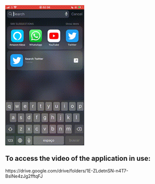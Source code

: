 <img align="center" src="https://github.com/loyannec/blood-pressure-monitor-skill-alexa/blob/master/bloggif_5f349fe5cb8db.gif" >

## To access the video of the application in use:
<link> https://drive.google.com/drive/folders/1E-ZLdetnSN-n4T7-BsINe4zJg2fftqFJ </link>
